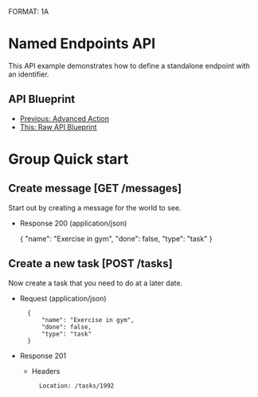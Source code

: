 FORMAT: 1A

# Named Endpoints API
This API example demonstrates how to define a standalone endpoint with an identifier.

## API Blueprint
+ [Previous: Advanced Action](12.%20Advanced%20Action.md)
+ [This: Raw API Blueprint](https://raw.github.com/apiaryio/api-blueprint/master/examples/13.%20Named%20Endpoints.md)

# Group Quick start

## Create message [GET /messages]

Start out by creating a message for the world to see.

+ Response 200 (application/json)

    {
            "name": "Exercise in gym",
            "done": false,
            "type": "task"
        }

## Create a new task [POST /tasks]

Now create a task that you need to do at a later date.

+ Request (application/json)

        {
            "name": "Exercise in gym",
            "done": false,
            "type": "task"
        }

+ Response 201

    + Headers

            Location: /tasks/1992
